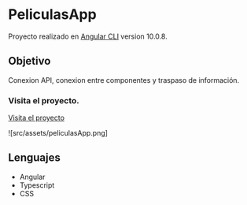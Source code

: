 # PeliculasApp

Proyecto realizado en [Angular CLI](https://github.com/angular/angular-cli) version 10.0.8.

## Objetivo
Conexion API, conexion entre componentes y traspaso de información.

### Visita el proyecto.

[Visita el proyecto](https://cartelerafilms.herokuapp.com/)

![src/assets/peliculasApp.png]


## Lenguajes
+ Angular
+ Typescript
+ CSS
